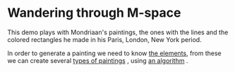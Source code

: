 # Wandering through M-space

This demo plays with Mondriaan's paintings, the ones with the lines and the colored rectangles he made in his Paris, London, New York period.

In order to generate a painting we need to know [the elements](doc/elements.md), from these we can create several [types of paintings](doc/types-of-paintings.md) , using [an algorithm](doc/algorithm.md) .
